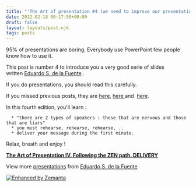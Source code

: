 ```yaml
---
title: "'The Art of presentation #4 (we need to improve our presentations !)'"
date: 2012-02-18 06:17:50+00:00
draft: false
layout: layouts/post.njk
tags: posts
---
```


95% of presentations are boring. Everybody use PowerPoint few people know how to use it.

This post is number 4 to introduce you a very good serie of slides written [Eduardo S. de la Fuente](http://www.slideshare.net/eduardo.delafuente) .

If you do presentations, you should read this carefully.

If you missed previous posts, they are [here](http://laurentmaumet.com/english/the-art-of-presentation-1/), [here ](http://laurentmaumet.com/english/the-art-of-presentation-2-we-need-to-improve-our-presentations/)and  [here](http://laurentmaumet.com/english/the-art-of-presentation-3-we-need-to-improve-our-presentations/).

In this fourth edition, you'll learn :






	  * "there are 2 types of speakers : those that are nervous and those that are liars"
	  * you must rehearse, rehearse, rehearse, ..
	  * deliver your message during the first minute.




Relax, breath and enjoy !


**[The Art of Presentation IV. Following the ZEN path. DELIVERY](http://www.slideshare.net/eduardo.delafuente/the-art-of-presentation-iv-following-the-zen-path-delivery)** 


View more [presentations](http://www.slideshare.net/) from [Eduardo S. de la Fuente](http://www.slideshare.net/eduardo.delafuente)










[![Enhanced by Zemanta](http://img.zemanta.com/zemified_a.png?x-id=17a731ff-593e-4593-9572-bf146f87333f)
](http://www.zemanta.com/)
